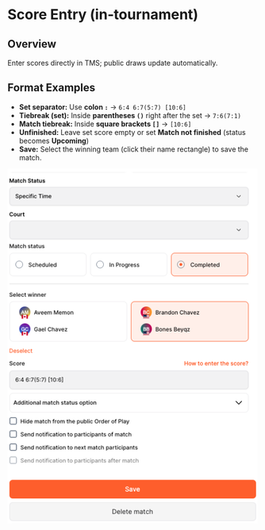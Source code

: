 # Score Entry (in‑tournament)

## Overview

Enter scores directly in TMS; public draws update automatically.

## Format Examples

* **Set separator:** Use **colon `:`** → `6:4 6:7(5:7) [10:6]`
* **Tiebreak (set):** Inside **parentheses `()`** right after the set → `7:6(7:1)`
* **Match tiebreak:** Inside **square brackets `[]`** → `[10:6]`
* **Unfinished:** Leave set score empty or set **Match not finished** (status becomes **Upcoming**)
* **Save:** Select the winning team (click their name rectangle) to save the match.

![CategoryImage](<../.gitbook/assets/screen_3.png>)

